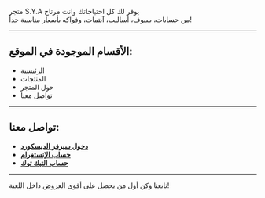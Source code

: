 متجر S.Y.A يوفر لك كل احتياجاتك وانت مرتاح  
من حسابات، سيوف، أساليب، آيتمات، وفواكه بأسعار مناسبة جداً!

---

## الأقسام الموجودة في الموقع:
- الرئيسية
- المنتجات
- حول المتجر
- تواصل معنا

---

## تواصل معنا:

- [**دخول سيرفر الديسكورد**](https://discord.gg/EwJg2m7Z)
- [**حساب الإنستغرام**](https://www.instagram.com/s.y.a.sa)
- [**حساب التيك توك**](https://www.tiktok.com/@s.y.a_sa)

---

تابعنا وكن أول من يحصل على أقوى العروض داخل اللعبة!

